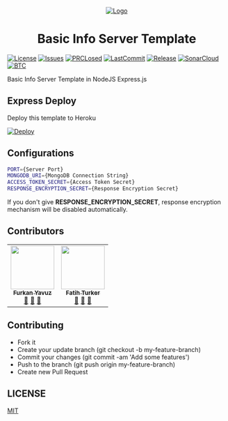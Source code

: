 <p align="center">
  <a href="https://www.linkedin.com/company/open-template-hub">
    <img src="https://avatars2.githubusercontent.com/u/65504426?s=200&v=4" alt="Logo">
  </a>
</p>

<h1 align="center">
Basic Info Server Template
</h1>

[![License](https://img.shields.io/github/license/open-template-hub/basic-info-server-template?color=2F7488&style=for-the-badge)](LICENSE)
[![Issues](https://img.shields.io/github/issues/open-template-hub/basic-info-server-template?color=2F7488&style=for-the-badge)](https://github.com/open-template-hub/basic-info-server-template/issues)
[![PRCLosed](https://img.shields.io/github/issues-pr-closed-raw/open-template-hub/basic-info-server-template?color=2F7488&style=for-the-badge)](https://github.com/open-template-hub/basic-info-server-template/pulls?q=is%3Apr+is%3Aclosed)
[![LastCommit](https://img.shields.io/github/last-commit/open-template-hub/basic-info-server-template?color=2F7488&style=for-the-badge)](https://github.com/open-template-hub/basic-info-server-template/commits/master)
[![Release](https://img.shields.io/github/release/open-template-hub/basic-info-server-template?include_prereleases&color=2F7488&style=for-the-badge)](https://github.com/open-template-hub/basic-info-server-template/releases)
[![SonarCloud](https://img.shields.io/sonar/quality_gate/open-template-hub_basic-info-server-template?server=https%3A%2F%2Fsonarcloud.io&label=Sonar%20Cloud&style=for-the-badge&logo=sonarcloud)](https://sonarcloud.io/dashboard?id=open-template-hub_basic-info-server-template)
[![BTC](https://img.shields.io/badge/Donate-BTC-ORANGE?color=F5922F&style=for-the-badge&logo=bitcoin)](https://commerce.coinbase.com/checkout/8313af5f-de48-498d-b2cb-d98819ca7d5e)

Basic Info Server Template in NodeJS Express.js

## Express Deploy

Deploy this template to Heroku

[![Deploy](https://img.shields.io/badge/Deploy_to-Heroku-7056bf.svg?style=for-the-badge&logo=heroku)](https://heroku.com/deploy?template=https://github.com/open-template-hub/basic-info-server-template)

## Configurations

```sh
PORT={Server Port}
MONGODB_URI={MongoDB Connection String}
ACCESS_TOKEN_SECRET={Access Token Secret}
RESPONSE_ENCRYPTION_SECRET={Response Encryption Secret}
```

If you don't give **RESPONSE_ENCRYPTION_SECRET**, response encryption mechanism will be disabled automatically.

## Contributors

<!-- ALL-CONTRIBUTORS-LIST:START - Do not remove or modify this section -->
<!-- prettier-ignore-start -->
<!-- markdownlint-disable -->
<table>
  <tr>
    <td align="center"><a href="https://github.com/furknyavuz"><img src="https://avatars0.githubusercontent.com/u/2248168?s=460&u=435ef6ade0785a7a135ce56cae751fb3ade1d126&v=4" width="100px;" alt=""/><br /><sub><b>Furkan Yavuz</b></sub></a><br /><a href="https://github.com/open-template-hub/basic-info-server-template/issues/created_by/furknyavuz" title="Answering Questions">💬</a> <a href="https://github.com/open-template-hub/basic-info-server-template/commits?author=furknyavuz" title="Documentation">📖</a> <a href="https://github.com/open-template-hub/basic-info-server-template/pulls?q=is%3Apr+reviewed-by%3Afurknyavuz" title="Reviewed Pull Requests">👀</a></td>
    <td align="center"><a href="https://github.com/fatihturker"><img src="https://avatars1.githubusercontent.com/u/2202179?s=460&u=261b1129e7106c067783cb022ab9999aad833bdc&v=4" width="100px;" alt=""/><br /><sub><b>Fatih Turker</b></sub></a><br /><a href="https://github.com/open-template-hub/basic-info-server-template/issues/created_by/fatihturker" title="Answering Questions">💬</a> <a href="https://github.com/open-template-hub/basic-info-server-template/commits?author=fatihturker" title="Documentation">📖</a> <a href="https://github.com/open-template-hub/basic-info-server-template/pulls?q=is%3Apr+reviewed-by%3Afatihturker" title="Reviewed Pull Requests">👀</a></td>
  </tr>
</table>

<!-- markdownlint-enable -->
<!-- prettier-ignore-end -->
<!-- ALL-CONTRIBUTORS-LIST:END -->

## Contributing

* Fork it
* Create your update branch (git checkout -b my-feature-branch)
* Commit your changes (git commit -am 'Add some features')
* Push to the branch (git push origin my-feature-branch)
* Create new Pull Request

## LICENSE

[MIT](LICENSE)
